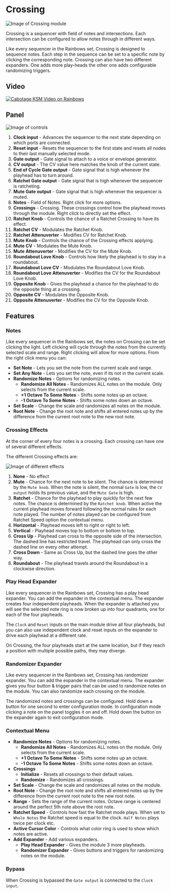 
# Crossing
![Image of Crossing module](../images/Crossing.png)

Crossing is a sequencer with field of notes and intersections. Each intersection can be configured to allow notes through in different ways.

Like every sequencer in the Rainbows set, Crossing is designed to sequence notes. Each step in the sequence can be set to a specific note by clicking the corresponding note. Crossing can also have two different expanders. One adds more play-heads the other one adds configurable randomizing triggers.

## Video

[![Cabotage KSM Video on Rainbows](http://img.youtube.com/vi/2AhMRoFNOko/0.jpg)](https://youtu.be/2AhMRoFNOko?t=349 "Video Manual")

## Panel

![Image of controls](../images/Crossing/labels.png)

1. **Clock input** - Advances the sequencer to the next state depending on which ports are connected.
2. **Reset input** - Resets the sequencer to the first state and resets all nodes to their last manually selected mode.
3. **Gate output** - Gate signal to attach to a voice or envelope generator.
4. **CV output** - The CV value here matches the knob of the current state. 
5. **End of Cycle Gate output** - Gate signal that is high whenever the playhead has to turn around.
6. **Ratchet Gate output** - Gate signal that is high whenever the sequencer is ratcheting.
7. **Mute Gate output** - Gate signal that is high whenever the sequencer is muted.
8. **Notes** - Field of Notes. Right click for more options.
9. **Crossings** - Crossing. These crossings control how the playhead moves through the module. Right click to directly set the effect.
10. **Ratchet Knob** - Controls the chance of a Ratchet Crossing to have its effect.
11. **Ratchet CV** - Modulates the Ratchet Knob.
12. **Ratchet Attenuverter** - Modifies CV for Ratchet Knob.
13. **Mute Knob** - Controls the chance of the Crossing effects applying.
14. **Mute CV** - Modulates the Mute Knob.
15. **Mute Attenuverter** - Modifies the CV for the Mute Knob.
16. **Roundabout Love Knob** - Controls how likely the playhead is to stay in a roundabout.
17. **Roundabout Love CV** - Modulates the Roundabout Love Knob.
18. **Roundabout Love Attenuverter** - Modifies the CV for the Roundabout Love Knob.
19. **Opposite Knob** - Gives the playhead a chance for the playhead to do the opposite thing at a crossing.
20. **Opposite CV** - Modulates the Opposite Knob.
21. **Opposite Attenuverter** - Modifies the CV for the Opposite Knob.

## Features

### Notes

Like every sequencer in the Rainbows set, the notes on Crossing can be set clicking the light. Left clicking will cycle through the notes from the currently selected scale and range. Right clicking will allow for more options. From the right click menu you can:

- **Set Note** - Lets you set the note from the current scale and range.
- **Set Any Note** - Lets you set the note, even if its not in the current scale.
- **Randomize Notes** - Options for randomizing notes.
  - **Randomize All Notes** - Randomizes ALL notes on the module. Only selects from the current scale.
  - **+1 Octave To Some Notes** - Shifts some notes up an octave.
  - **-1 Octave To Some Notes** - Shifts some notes down an octave.
- **Set Scale** -  Change the scale and randomizes all notes on the module.
- **Root Note** -  Change the root note and shifts all entered notes up by the difference from the current root note to the new root note.

### Crossing Effects

At the corner of every four notes is a crossing. Each crossing can have one of several different effects.

The different Crossing effects are:

![Image of different effects](../images/Crossing/modes.png)

1. **None** - No effect
2. **Mute** - Chance for the next note to be silent. The chance is determined by the `Mute knob`. When the note is silent, the normal `Gate` is low, the `CV output` holds its previous value, and the `Mute Gate` is high.
3. **Ratchet** - Chance for the playhead to play quickly for the next few notes. The chance is determined by the `Ratchet knob`. When active the current playhead moves forward following the normal rules for each note played. The number of notes played can be configured from Ratchet Speed option the contextual menu.
4. **Horizontal** - Playhead moves left to right or right to left.
5. **Vertical** - Playhead moves top to bottom or bottom to top.
6. **Cross Up** - Playhead can cross to the opposite side of the intersection. The dashed line has restricted travel. The playhead can only cross the dashed line on every other attempt.
7. **Cross Down** - Same as Cross Up, but the dashed line goes the other way.
8. **Roundabout** - The playhead travels around the Roundabout in a clockwise direction.

### Play Head Expander

Like every sequencer in the Rainbows set, Crossing has a play head expander. You can add the expander in the contextual menu. The expander creates four independent playheads. When the expander is attached you will see the selected note ring is now broken up into four quadrants, one for each of the four playheads.

The `Clock` and `Reset` inputs on the main module drive all four playheads, but you can also use independent clock and reset inputs on the expander to drive each playhead at a different rate.

On Crossing, the four playheads start at the same location, but if they reach a position with multiple possible paths, they may diverge.

### Randomizer Expander

Like every sequencer in the Rainbows set, Crossing has randomizer expander. You can add the expander in the contextual menu. The expander gives you four button & trigger pairs that can be used to randomize notes on the module. You can also randomize each crossing on the module.

The randomized notes and crossings can be configured. Hold down a button for one second to enter configuration mode. In configuration mode clicking a note on the panel toggles it on and off. Hold down the button on the expander again to exit configuration mode.

### Contextual Menu

- **Randomize Notes** - Options for randomizing notes.
  - **Randomize All Notes** - Randomizes ALL notes on the module. Only selects from the current scale.
  - **+1 Octave To Some Notes** - Shifts some notes up an octave.
  - **-1 Octave To Some Notes** - Shifts some notes down an octave.
- **Crossings**
  - **Initialize** - Resets all crossings to their default values.
  - **Randomize** - Randomizes all crossings.
- **Set Scale** -  Change the scale and randomizes all notes on the module.
- **Root Note** -  Change the root note and shifts all entered notes up by the difference from the current root note to the new root note.
- **Range** - Sets the range of the current notes. Octave range is centered around the perfect 5th note above the root note.
- **Ratchet Speed** - Controls how fast the Ratchet mode plays. When set to `Whole Notes` the Ratchet speed is equal to the clock. `Half Notes` plays twice per clock etc.
- **Active Cursor Color** - Controls what color ring is used to show which notes are active.
- **Add Expander** - Add various expanders.
  - **Play Head Expander** - Gives the module 3 more playheads.
  - **Randomizer Expander** - Gives buttons and triggers for randomizing notes on the module.

### Bypass

When Crossing is bypassed the `Gate output` is connected to the `Clock input`.
